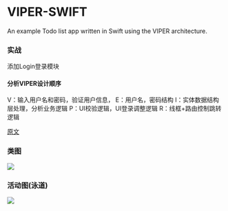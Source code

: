 VIPER-SWIFT
===========

An example Todo list app written in Swift using the VIPER architecture.

### 实战
添加Login登录模块
#### 分析VIPER设计顺序

V：输入用户名和密码，验证用户信息，
E：用户名，密码结构
I：实体数据结构层处理，分析业务逻辑
P：UI校验逻辑，UI登录调整逻辑
R：线框+路由控制跳转逻辑


[原文](https://github.com/objcio/issue-13-viper-swift)

### 类图
![](http://www.plantuml.com/plantuml/proxy?cache=no&src=https://iT-Boyer.github.io/iDocs/uml/TODO/viper-cls.plantuml)

### 活动图(泳道)
![](http://www.plantuml.com/plantuml/proxy?cache=no&src=https://iT-Boyer.github.io/iDocs/uml/TODO/viper-act.plantuml)

